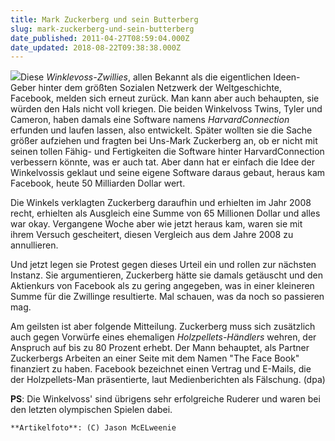 ```yaml
---
title: Mark Zuckerberg und sein Butterberg
slug: mark-zuckerberg-und-sein-butterberg
date_published: 2011-04-27T08:59:04.000Z
date_updated: 2018-08-22T09:38:38.000Z
---
```


![](//1.bp.blogspot.com/-GZ5h-4S_Cp8/Ta0ul9NunjI/AAAAAAAABXM/f4MrdTTkCTw/s1600/The-Winklevoss-Brothers-Zuckerberg.jpg)Diese *Winklevoss-Zwillies*, allen Bekannt als die eigentlichen Ideen-Geber hinter dem größten Sozialen Netzwerk der Weltgeschichte, Facebook, melden sich erneut zurück. Man kann aber auch behaupten, sie würden den Hals nicht voll kriegen. Die beiden Winkelvoss Twins, Tyler und Cameron, haben damals eine Software namens *HarvardConnection* erfunden und laufen lassen, also entwickelt. Später wollten sie die Sache größer aufziehen und fragten bei Uns-Mark Zuckerberg an, ob er nicht mit seinen tollen Fähig- und Fertigkeiten die Software hinter HarvardConnection verbessern könnte, was er auch tat. Aber dann hat er einfach die Idee der Winkelvossis geklaut und seine eigene Software daraus gebaut, heraus kam Facebook, heute 50 Milliarden Dollar wert.

Die Winkels verklagten Zuckerberg daraufhin und erhielten im Jahr 2008 recht, erhielten als Ausgleich eine Summe von 65 Millionen Dollar und alles war okay. Vergangene Woche aber wie jetzt heraus kam, waren sie mit ihrem Versuch gescheitert, diesen Vergleich aus dem Jahre 2008 zu annullieren.

Und jetzt legen sie Protest gegen dieses Urteil ein und rollen zur nächsten Instanz. Sie argumentieren, Zuckerberg hätte sie damals getäuscht und den Aktienkurs von Facebook als zu gering angegeben, was in einer kleineren Summe für die Zwillinge resultierte. Mal schauen, was da noch so passieren mag.

Am geilsten ist aber folgende Mitteilung. Zuckerberg muss sich zusätzlich auch gegen Vorwürfe eines ehemaligen *Holzpellets-Händlers* wehren, der Anspruch auf bis zu 80 Prozent erhebt. Der Mann behauptet, als Partner Zuckerbergs Arbeiten an einer Seite mit dem Namen "The Face Book" finanziert zu haben. Facebook bezeichnet einen Vertrag und E-Mails, die der Holzpellets-Man präsentierte, laut Medienberichten als Fälschung. (dpa)

**PS**: Die Winkelvoss' sind übrigens sehr erfolgreiche Ruderer und waren bei den letzten olympischen Spielen dabei.

`**Artikelfoto**: (C) Jason McELweenie`
